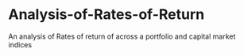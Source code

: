 # Analysis-of-Rates-of-Return
An analysis of Rates of return of across a portfolio and capital market indices
